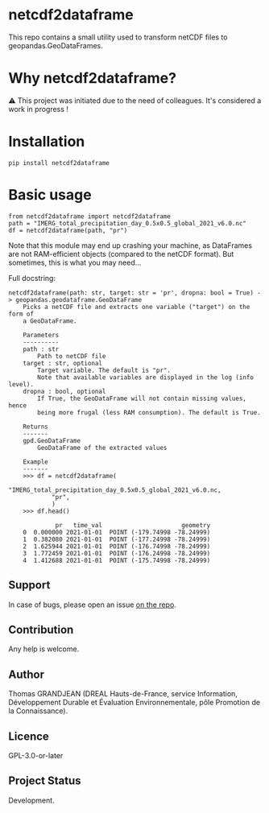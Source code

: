 # netcdf2dataframe
This repo contains a small utility used to transform netCDF files to geopandas.GeoDataFrames.

# Why netcdf2dataframe?

⚠️ This project was initiated due to the need of colleagues. It's considered a work in
progress !

# Installation

`pip install netcdf2dataframe`

# Basic usage

```
from netcdf2dataframe import netcdf2dataframe
path = "IMERG_total_precipitation_day_0.5x0.5_global_2021_v6.0.nc"
df = netcdf2dataframe(path, "pr")
```

Note that this module may end up crashing your machine, as DataFrames are not 
RAM-efficient objects (compared to the netCDF format). But sometimes, this is
what you may need...

Full docstring:

```
netcdf2dataframe(path: str, target: str = 'pr', dropna: bool = True) -> geopandas.geodataframe.GeoDataFrame
    Picks a netCDF file and extracts one variable ("target") on the form of
    a GeoDataFrame.
    
    Parameters
    ----------
    path : str
        Path to netCDF file
    target : str, optional
        Target variable. The default is "pr".
        Note that available variables are displayed in the log (info level).
    dropna : bool, optional
        If True, the GeoDataFrame will not contain missing values, hence
        being more frugal (less RAM consumption). The default is True.
    
    Returns
    -------
    gpd.GeoDataFrame
        GeoDataFrame of the extracted values
    
    Example
    -------
    >>> df = netcdf2dataframe(
            "IMERG_total_precipitation_day_0.5x0.5_global_2021_v6.0.nc,
            "pr",
            )
    >>> df.head()
    
             pr   time_val                      geometry
    0  0.000000 2021-01-01  POINT (-179.74998 -78.24999)
    1  0.382080 2021-01-01  POINT (-177.24998 -78.24999)
    2  1.625944 2021-01-01  POINT (-176.74998 -78.24999)
    3  1.772459 2021-01-01  POINT (-176.24998 -78.24999)
    4  1.412688 2021-01-01  POINT (-175.74998 -78.24999)
```

## Support

In case of bugs, please open an issue [on the repo](https://github.com/tgrandje/netcdf-to-geodataframe/issues).

## Contribution
Any help is welcome.

## Author
Thomas GRANDJEAN (DREAL Hauts-de-France, service Information, Développement Durable et Évaluation Environnementale, pôle Promotion de la Connaissance).

## Licence
GPL-3.0-or-later

## Project Status
Development.